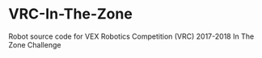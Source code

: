 # VRC-In-The-Zone
Robot source code for VEX Robotics Competition (VRC) 2017-2018 In The Zone Challenge
